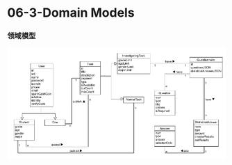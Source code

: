 # 06-3-Domain Models

### 领域模型
![](https://github.com/NightDW/SpareCash/blob/gh-pages/06-3-Domain%20Models.png?raw=true)